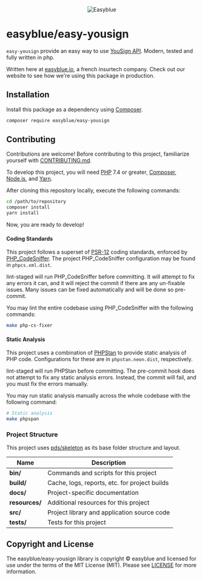 <center><img src="https://i.imgur.com/bo6FcQ7.png" alt="Easyblue" /></center>

# easyblue/easy-yousign
`easy-yousign` provide an easy way to use [YouSign API](https://dev.yousign.com/). Modern, tested and fully written in php.

Written here at [easyblue.io](https://www.easyblue.io/), a french insurtech company. Check out our website to see how we're using this package in production.
<!--
TODO: Make sure the following URLs are correct and working for your project.
      Then, remove these comments to display the badges, giving users a quick
      overview of your package.

[![Source Code][badge-source]][source]
[![Latest Version][badge-release]][packagist]
[![Software License][badge-license]][license]
[![PHP Version][badge-php]][php]
[![Build Status][badge-build]][build]
[![Coverage Status][badge-coverage]][coverage]
[![Total Downloads][badge-downloads]][downloads]

[badge-source]: http://img.shields.io/badge/source-easyblue/easy-yousign-blue.svg?style=flat-square
[badge-release]: https://img.shields.io/packagist/v/easyblue/easy-yousign.svg?style=flat-square&label=release
[badge-license]: https://img.shields.io/packagist/l/easyblue/easy-yousign.svg?style=flat-square
[badge-php]: https://img.shields.io/packagist/php-v/easyblue/easy-yousign.svg?style=flat-square
[badge-build]: https://img.shields.io/travis/easyblue/easy-yousign/master.svg?style=flat-square
[badge-coverage]: https://img.shields.io/coveralls/github/easyblue/easy-yousign/master.svg?style=flat-square
[badge-downloads]: https://img.shields.io/packagist/dt/easyblue/easy-yousign.svg?style=flat-square&colorB=mediumvioletred

[source]: https://github.com/easyblue/easy-yousign
[packagist]: https://packagist.org/packages/easyblue/easy-yousign
[license]: https://github.com/easyblue/easy-yousign/blob/master/LICENSE
[php]: https://php.net
[build]: https://travis-ci.org/easyblue/easy-yousign
[coverage]: https://coveralls.io/r/easyblue/easy-yousign?branch=master
[downloads]: https://packagist.org/packages/easyblue/easy-yousign
-->






## Installation

Install this package as a dependency using [Composer](https://getcomposer.org).

``` bash
composer require easyblue/easy-yousign
```

<!--
## Usage

Provide a brief description or short example of how to use this library.
If you need to provide more detailed examples, use the `docs/` directory
and provide a link here to the documentation.

``` php
// Todo
```
-->


## Contributing

Contributions are welcome! Before contributing to this project, familiarize
yourself with [CONTRIBUTING.md](CONTRIBUTING.md).

To develop this project, you will need [PHP](https://www.php.net) 7.4 or greater,
[Composer](https://getcomposer.org), [Node.js](https://nodejs.org/), and
[Yarn](https://yarnpkg.com).

After cloning this repository locally, execute the following commands:

``` bash
cd /path/to/repository
composer install
yarn install
```

Now, you are ready to develop!


#### Coding Standards

This project follows a superset of [PSR-12](https://www.php-fig.org/psr/psr-12/)
coding standards, enforced by [PHP_CodeSniffer](https://github.com/squizlabs/PHP_CodeSniffer).
The project PHP_CodeSniffer configuration may be found in `phpcs.xml.dist`.

lint-staged will run PHP_CodeSniffer before committing. It will attempt to fix
any errors it can, and it will reject the commit if there are any un-fixable
issues. Many issues can be fixed automatically and will be done so pre-commit.

You may lint the entire codebase using PHP_CodeSniffer with the following
commands:

``` bash
make php-cs-fixer
```

#### Static Analysis

This project uses a combination of [PHPStan](https://github.com/phpstan/phpstan) to provide static analysis of PHP
code. Configurations for these are in `phpstan.neon.dist`,
respectively.

lint-staged will run PHPStan before committing. The pre-commit hook
does not attempt to fix any static analysis errors. Instead, the commit will
fail, and you must fix the errors manually.

You may run static analysis manually across the whole codebase with the
following command:

``` bash
# Static analysis
make phpspan
```

### Project Structure

This project uses [pds/skeleton](https://github.com/php-pds/skeleton) as its
base folder structure and layout.

| Name              | Description                                    |
| ------------------| ---------------------------------------------- |
| **bin/**          | Commands and scripts for this project          |
| **build/**        | Cache, logs, reports, etc. for project builds  |
| **docs/**         | Project-specific documentation                 |
| **resources/**    | Additional resources for this project          |
| **src/**          | Project library and application source code    |
| **tests/**        | Tests for this project                         |





## Copyright and License

The easyblue/easy-yousign library is copyright © easyblue
and licensed for use under the terms of the
MIT License (MIT). Please see [LICENSE](LICENSE) for more information.


